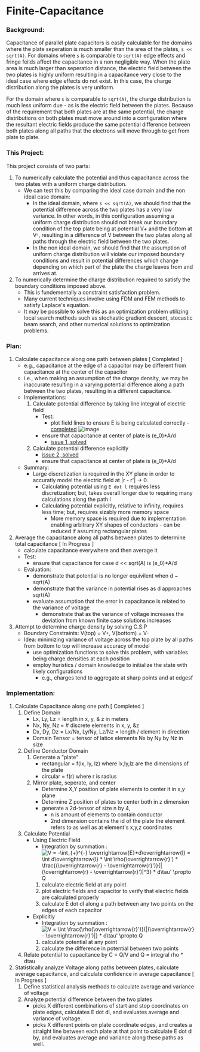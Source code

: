 # Finite-Capacitance



### Background:
Capacitance of parallel plate capacitors is easily calculable for the domains where the plate seperation is much smaller than the area of the plates, `s << sqrt(A)`. For domains where `s` is comparable to `sqrt(A)` edge effects and fringe feilds affect the capacitance in a non negligible way. When the plate area is much larger than seperation distance, the electric field between the two plates is highly uniform resulting in a capacitance very close to the ideal case where edge effects do not exist. In this case, the charge distribution along the plates is very uniform.

For the domain where `s` is comparable to `sqrt(A)`, the charge distribution is much less uniform due - as is the electric field between the plates. Because of the requirement that both plates are at the same potential, the charge distributions on both plates must move around into a configuration where the resultant electric fields produce the same potential difference between both plates along all paths that the electrons will move through to get from plate to plate. 

### This Project:
This project consists of two parts: 
1) To numerically calculate the potential and thus capacitance across the two plates with a uniform charge distribution. 
    - We can test this by comparing the ideal case domain and the non ideal case domain:
        - In the ideal domain, where `s << sqrt(A)`, we should find that the potential difference across the two plates has a very low variance. In other words, in this configuration assuming a uniform charge distribution should not break our boundary condition of the top plate being at potential V+ and the bottom at V-, resulting in a difference of V between the two plates along all paths through the electric field between the two plates.
        - In the non ideal domain, we should find that the assumption of uniform charge distribution will violate our imposed boundary conditions and result in potential differences which change depending on which part of the plate the charge leaves from and arrives at.
2) To numerically determine the charge distribution required to satisfy the boundary conditions imposed above. 
    - This is fundementally a constraint satisfaction problem. 
    - Many current techniques involve using FDM and FEM methods to satisfy Laplace's equation.
    - It may be possible to solve this as an optimization problem utilizing local search methods such as stochastic gradient descent, stocastic beam search, and other numerical solutions to optimization problems.

### Plan:
1) Calculate capacitance along one path between plates [ Completed ]
    - e.g., capacitance at the edge of a capacitor may be different from capacitance at the center of the capacitor
    - i.e., when making an assumption of the charge density, we may be inaccurate resulting in a varying potential difference along a path between the two plates, resulting in a different capacitance.
    - Implementations:
        1) Calculate potential difference by taking line integral of electric field
            - Test:
                - plot field lines to ensure E is being calculated correctly - [completed](https://github.com/uladkasach/Finite-Capacitance/tree/master/z_results/electric_field_plots)  ![image](https://cloud.githubusercontent.com/assets/10381896/25362985/4e333576-2925-11e7-8cae-a1bec4309362.png)
            - ensure that capacitance at center of plate is (e_0)*A/d
                - [issue 1, solved](https://github.com/uladkasach/Finite-Capacitance/issues/1) 
        2) Calculate potential difference explicitly
            - [issue 2, solved](https://github.com/uladkasach/Finite-Capacitance/issues/2)
            - ensure that capacitance at center of plate is (e_0)*A/d
    - Summary:
        - Large discretization is required in the XY plane in order to accuratly model the electric field at |r - r'| -> 0.
            - Calculating potential using `E dot l` requires less discretization; but, takes overall longer due to requiring many calculations along the path l
            - Calculating potential explicitly, relative to infinity, requires less time; but, requires sizably more memory space 
                - More memory space is required due to implementation enabling arbitrary XY shapes of conductors - can be reduced if assuming rectangular plates
2) Average the capacitance along all paths between plates to determine total capacitance  [ In Progress ]
    - calculate capacitance everywhere and then average it
    - Test: 
        - ensure that capacitance for case d << sqrt(A) is (e_0)*A/d
    - Evaluation: 
        - demonstrate that potential is no longer equivilent when d ~ sqrt(A)
        - demonstrate that the variance in potential rises as d approaches sqrt(A)
        - evaluate assumption that the error in capacitance is related to the variance of voltage 
            - demonstrate that as the variance of voltage increases the deviation from known finite case solutions increases
3) Attempt to determine charge density by solving C.S.P
    - Boundary Constraints: V(top) = V+, V(bottom) = V-
    - Idea: minimizing variance of voltage across the top plate by all paths from bottom to top will increase accuracy of model
        - use optimization functions to solve this problem, with variables being charge densities at each position
        - employ huristics / domain knowledge to initialize the state with likely configurations
            - e.g., charges tend to aggregate at sharp points and at edgesf
    
### Implementation:
1) Calculate Capacitance along one path [ Completed ]
    1) Define Domain
        - Lx, Ly, Lz = length in x, y, & z in meters
        - Nx, Ny, Nz = # discrete elements in x, y, &z
        - Dx, Dy, Dz = Lx/Nx, Ly/Ny, Lz/Nz = length / element in direction 
        - Domain Tensor = tensor of latice elements Nx by Ny by Nz in size
    2) Define Conductor Domain
        1) Generate a "plate"
            - rectangular = f(lx, ly, lz) where lx,ly,lz are the dimensions of the plate 
            - circular = f(r) where r is radius
        2) Mirror plate, seperate, and center
            - Determine X,Y position of plate elements to center it in x,y plane
            - Determine Z position of plates to center both in z dimension
            - generate a 2d-tensor of size n by 4, 
                - n is amount of elements to contain conductor
                - 2nd dimension contains the id of the plate the element refers to as well as at element's x,y,z coordinates
    3) Calculate Potential
        -  Using Electric Field
            - Integration by summation : ![V = -\int_{+}^{-} \overrightarrow{E}*d\overrightarrow{l} = \int d\overrightarrow{l} * \int \rho(\overrightarrow{r}') * \frac{(\overrightarrow{r} - \overrightarrow{r}')}{|(\overrightarrow{r} - \overrightarrow{r}')|^3} * d\tau'  \propto Q](https://cloud.githubusercontent.com/assets/10381896/25315834/c2687750-2829-11e7-9740-15bf097ded52.gif)
            1) calculate electric field at any point
            2) plot electric fields and capacitor to verify that electric fields are calculated properly
            3) calculate E dot dl along a path between any two points on the edges of each capacitor
        -  Explicitly 
            - Integration by summation : ![V = \int  \frac{\rho(\overrightarrow{r}')}{|(\overrightarrow{r} - \overrightarrow{r}')|} * d\tau'  \propto Q](https://cloud.githubusercontent.com/assets/10381896/25760164/7ec83dc2-31a3-11e7-88ac-24674fb4f37d.gif)
            1) calculate potential at any point
            2) calculate the difference in potential between two points
    4) Relate potential to capacitance by C = Q/V and Q = integral rho * dtau
2) Statistically analyze Voltage along paths between plates, calculate average capacitance, and calculate confidence in average capacitance [ In Progress ]
    1) Define statistical analysis methods to calculate average and variance of voltage
    2) Analyze potential difference between the two plates
        - picks X different combinations of start and stop coordinates on plate edges, calculates E dot dl, and evaluates average and variance of voltage.
        - picks X different points on plate coordinate edges, and creates a straight line between each plate at that point to calculate E dot dl by, and evaluates average and variance along these paths as well.
    